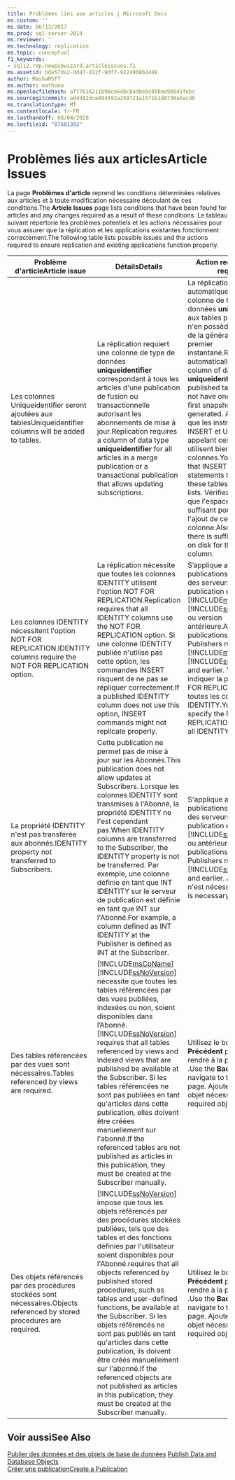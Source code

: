 ```yaml
---
title: Problèmes liés aux articles | Microsoft Docs
ms.custom: ''
ms.date: 06/13/2017
ms.prod: sql-server-2014
ms.reviewer: ''
ms.technology: replication
ms.topic: conceptual
f1_keywords:
- sql12.rep.newpubwizard.articleissues.f1
ms.assetid: bde57da2-dd47-412f-9df7-9224968b2448
author: MashaMSFT
ms.author: mathoma
ms.openlocfilehash: af77616211b98ce64bc8adbe9c85bae98641febc
ms.sourcegitcommit: ad4d92dce894592a259721a1571b1d8736abacdb
ms.translationtype: MT
ms.contentlocale: fr-FR
ms.lasthandoff: 08/04/2020
ms.locfileid: "87601392"
---
```

# <a name="article-issues"></a><span data-ttu-id="ff917-102">Problèmes liés aux articles</span><span class="sxs-lookup"><span data-stu-id="ff917-102">Article Issues</span></span>
  <span data-ttu-id="ff917-103">La page **Problèmes d'article** reprend les conditions déterminées relatives aux articles et à toute modification nécessaire découlant de ces conditions.</span><span class="sxs-lookup"><span data-stu-id="ff917-103">The **Article Issues** page lists conditions that have been found for articles and any changes required as a result of these conditions.</span></span> <span data-ttu-id="ff917-104">Le tableau suivant répertorie les problèmes potentiels et les actions nécessaires pour vous assurer que la réplication et les applications existantes fonctionnent correctement.</span><span class="sxs-lookup"><span data-stu-id="ff917-104">The following table lists possible issues and the actions required to ensure replication and existing applications function properly.</span></span>  
  
|<span data-ttu-id="ff917-105">Problème d'article</span><span class="sxs-lookup"><span data-stu-id="ff917-105">Article issue</span></span>|<span data-ttu-id="ff917-106">Détails</span><span class="sxs-lookup"><span data-stu-id="ff917-106">Details</span></span>|<span data-ttu-id="ff917-107">Action requise</span><span class="sxs-lookup"><span data-stu-id="ff917-107">Action required</span></span>|  
|-------------------|-------------|---------------------|  
|<span data-ttu-id="ff917-108">Les colonnes Uniqueidentifier seront ajoutées aux tables</span><span class="sxs-lookup"><span data-stu-id="ff917-108">Uniqueidentifier columns will be added to tables.</span></span>|<span data-ttu-id="ff917-109">La réplication requiert une colonne de type de données **uniqueidentifier** correspondant à tous les articles d'une publication de fusion ou transactionnelle autorisant les abonnements de mise à jour.</span><span class="sxs-lookup"><span data-stu-id="ff917-109">Replication requires a column of data type **uniqueidentifier** for all articles in a merge publication or a transactional publication that allows updating subscriptions.</span></span>|<span data-ttu-id="ff917-110">La réplication ajoute automatiquement une colonne de type de données **uniqueidentifier** aux tables publiées qui n'en possèdent pas lors de la génération du premier instantané.</span><span class="sxs-lookup"><span data-stu-id="ff917-110">Replication automatically adds a column of data type **uniqueidentifier** to published tables that do not have one when the first snapshot is generated.</span></span> <span data-ttu-id="ff917-111">Assurez-vous que les instructions INSERT et UPDATE appelant ces tables utilisent bien des listes de colonnes.</span><span class="sxs-lookup"><span data-stu-id="ff917-111">You must ensure that INSERT and UPDATE statements that reference these tables use column lists.</span></span> <span data-ttu-id="ff917-112">Vérifiez également que l'espace disque est suffisant pour autoriser l'ajout de cette colonne.</span><span class="sxs-lookup"><span data-stu-id="ff917-112">Also ensure that there is sufficient space on disk for the additional column.</span></span>|  
|<span data-ttu-id="ff917-113">Les colonnes IDENTITY nécessitent l'option NOT FOR REPLICATION.</span><span class="sxs-lookup"><span data-stu-id="ff917-113">IDENTITY columns require the NOT FOR REPLICATION option.</span></span>|<span data-ttu-id="ff917-114">La réplication nécessite que toutes les colonnes IDENTITY utilisent l'option NOT FOR REPLICATION.</span><span class="sxs-lookup"><span data-stu-id="ff917-114">Replication requires that all IDENTITY columns use the NOT FOR REPLICATION option.</span></span> <span data-ttu-id="ff917-115">Si une colonne IDENTITY publiée n'utilise pas cette option, les commandes INSERT risquent de ne pas se répliquer correctement.</span><span class="sxs-lookup"><span data-stu-id="ff917-115">If a published IDENTITY column does not use this option, INSERT commands might not replicate properly.</span></span>|<span data-ttu-id="ff917-116">S’applique aux publications créées sur des serveurs de publication exécutant [!INCLUDE[msCoName](../../includes/msconame-md.md)] [!INCLUDE[ssVersion2000](../../includes/ssversion2000-md.md)] ou version antérieure.</span><span class="sxs-lookup"><span data-stu-id="ff917-116">Applies to publications created on Publishers running [!INCLUDE[msCoName](../../includes/msconame-md.md)] [!INCLUDE[ssVersion2000](../../includes/ssversion2000-md.md)] and earlier.</span></span> <span data-ttu-id="ff917-117">Vous devez indiquer la propriété NOT FOR REPLICATION pour toutes les colonnes IDENTITY.</span><span class="sxs-lookup"><span data-stu-id="ff917-117">You must specify the NOT FOR REPLICATION property for all IDENTITY columns.</span></span>|  
|<span data-ttu-id="ff917-118">La propriété IDENTITY n'est pas transférée aux abonnés.</span><span class="sxs-lookup"><span data-stu-id="ff917-118">IDENTITY property not transferred to Subscribers.</span></span>|<span data-ttu-id="ff917-119">Cette publication ne permet pas de mise à jour sur les Abonnés.</span><span class="sxs-lookup"><span data-stu-id="ff917-119">This publication does not allow updates at Subscribers.</span></span> <span data-ttu-id="ff917-120">Lorsque les colonnes IDENTITY sont transmises à l'Abonné, la propriété IDENTITY ne l'est cependant pas.</span><span class="sxs-lookup"><span data-stu-id="ff917-120">When IDENTITY columns are transferred to the Subscriber, the IDENTITY property is not be transferred.</span></span> <span data-ttu-id="ff917-121">Par exemple, une colonne définie en tant que INT IDENTITY sur le serveur de publication est définie en tant que INT sur l'Abonné.</span><span class="sxs-lookup"><span data-stu-id="ff917-121">For example, a column defined as INT IDENTITY at the Publisher is defined as INT at the Subscriber.</span></span>|<span data-ttu-id="ff917-122">S'applique aux publications créées sur des serveurs de publication exécutant [!INCLUDE[ssVersion2000](../../includes/ssversion2000-md.md)] ou antérieur.</span><span class="sxs-lookup"><span data-stu-id="ff917-122">Applies to publications created on Publishers running [!INCLUDE[ssVersion2000](../../includes/ssversion2000-md.md)] and earlier.</span></span> <span data-ttu-id="ff917-123">Aucune action n'est nécessaire.</span><span class="sxs-lookup"><span data-stu-id="ff917-123">No action is necessary.</span></span>|  
|<span data-ttu-id="ff917-124">Des tables référencées par des vues sont nécessaires.</span><span class="sxs-lookup"><span data-stu-id="ff917-124">Tables referenced by views are required.</span></span>|[!INCLUDE[msCoName](../../includes/msconame-md.md)] <span data-ttu-id="ff917-125">[!INCLUDE[ssNoVersion](../../includes/ssnoversion-md.md)] nécessite que toutes les tables référencées par des vues publiées, indexées ou non, soient disponibles dans l’Abonné.</span><span class="sxs-lookup"><span data-stu-id="ff917-125">[!INCLUDE[ssNoVersion](../../includes/ssnoversion-md.md)] requires that all tables referenced by views and indexed views that are published be available at the Subscriber.</span></span> <span data-ttu-id="ff917-126">Si les tables référencées ne sont pas publiées en tant qu'articles dans cette publication, elles doivent être créées manuellement sur l'abonné.</span><span class="sxs-lookup"><span data-stu-id="ff917-126">If the referenced tables are not published as articles in this publication, they must be created at the Subscriber manually.</span></span>|<span data-ttu-id="ff917-127">Utilisez le bouton **Précédent** pour vous rendre à la page **Articles** .</span><span class="sxs-lookup"><span data-stu-id="ff917-127">Use the **Back** button to navigate to the **Articles** page.</span></span> <span data-ttu-id="ff917-128">Ajoutez ensuite tout objet nécessaire.</span><span class="sxs-lookup"><span data-stu-id="ff917-128">Add any required objects.</span></span>|  
|<span data-ttu-id="ff917-129">Des objets référencés par des procédures stockées sont nécessaires.</span><span class="sxs-lookup"><span data-stu-id="ff917-129">Objects referenced by stored procedures are required.</span></span>|[!INCLUDE[ssNoVersion](../../includes/ssnoversion-md.md)] <span data-ttu-id="ff917-130">impose que tous les objets référencés par des procédures stockées publiées, tels que des tables et des fonctions définies par l'utilisateur soient disponibles pour l'Abonné.</span><span class="sxs-lookup"><span data-stu-id="ff917-130">requires that all objects referenced by published stored procedures, such as tables and user-defined functions, be available at the Subscriber.</span></span> <span data-ttu-id="ff917-131">Si les objets référencés ne sont pas publiés en tant qu'articles dans cette publication, ils doivent être créés manuellement sur l'abonné.</span><span class="sxs-lookup"><span data-stu-id="ff917-131">If the referenced objects are not published as articles in this publication, they must be created at the Subscriber manually.</span></span>|<span data-ttu-id="ff917-132">Utilisez le bouton **Précédent** pour vous rendre à la page **Articles** .</span><span class="sxs-lookup"><span data-stu-id="ff917-132">Use the **Back** button to navigate to the **Articles** page.</span></span> <span data-ttu-id="ff917-133">Ajoutez ensuite tout objet nécessaire.</span><span class="sxs-lookup"><span data-stu-id="ff917-133">Add any required objects.</span></span>|  
  
## <a name="see-also"></a><span data-ttu-id="ff917-134">Voir aussi</span><span class="sxs-lookup"><span data-stu-id="ff917-134">See Also</span></span>  
 <span data-ttu-id="ff917-135">[Publier des données et des objets de base de données](publish/publish-data-and-database-objects.md) </span><span class="sxs-lookup"><span data-stu-id="ff917-135">[Publish Data and Database Objects](publish/publish-data-and-database-objects.md) </span></span>  
 [<span data-ttu-id="ff917-136">Créer une publication</span><span class="sxs-lookup"><span data-stu-id="ff917-136">Create a Publication</span></span>](publish/create-a-publication.md)  
  
  
